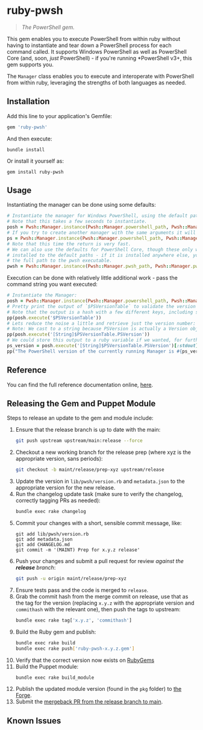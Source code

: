 # ruby-pwsh

> _The PowerShell gem._

This gem enables you to execute PowerShell from within ruby without having to instantiate and tear down a PowerShell process for each command called.
It supports Windows PowerShell as well as PowerShell Core (and, soon, _just_ PowerShell) - if you're running *PowerShell v3+, this gem supports you.

The `Manager` class enables you to execute and interoperate with PowerShell from within ruby, leveraging the strengths of both languages as needed.

## Installation

Add this line to your application's Gemfile:

```ruby
gem 'ruby-pwsh'
```

And then execute:

```shell
bundle install
```

Or install it yourself as:

```shell
gem install ruby-pwsh
```

## Usage

Instantiating the manager can be done using some defaults:

```ruby
# Instantiate the manager for Windows PowerShell, using the default path and arguments
# Note that this takes a few seconds to instantiate.
posh = Pwsh::Manager.instance(Pwsh::Manager.powershell_path, Pwsh::Manager.powershell_args)
# If you try to create another manager with the same arguments it will reuse the existing one.
ps = Pwsh::Manager.instance(Pwsh::Manager.powershell_path, Pwsh::Manager.powershell_args)
# Note that this time the return is very fast.
# We can also use the defaults for PowerShell Core, though these only work if PowerShell is
# installed to the default paths - if it is installed anywhere else, you'll need to specify
# the full path to the pwsh executable.
pwsh = Pwsh::Manager.instance(Pwsh::Manager.pwsh_path, Pwsh::Manager.pwsh_args)
```

Execution can be done with relatively little additional work - pass the command string you want executed:

```ruby
# Instantiate the Manager:
posh = Pwsh::Manager.instance(Pwsh::Manager.powershell_path, Pwsh::Manager.powershell_args)
# Pretty print the output of `$PSVersionTable` to validate the version of PowerShell running
# Note that the output is a hash with a few different keys, including stdout.
pp(posh.execute('$PSVersionTable'))
# Lets reduce the noise a little and retrieve just the version number:
# Note: We cast to a string because PSVersion is actually a Version object.
pp(posh.execute('[String]$PSVersionTable.PSVersion'))
# We could store this output to a ruby variable if we wanted, for further use:
ps_version = posh.execute('[String]$PSVersionTable.PSVersion')[:stdout].strip
pp("The PowerShell version of the currently running Manager is #{ps_version}")
```

## Reference

You can find the full reference documentation online, [here](https://rubydoc.info/gems/ruby-pwsh).

<!-- ## Development

After checking out the repo, run `bin/setup` to install dependencies. Then, run `rake spec` to run the tests. You can also run `bin/console` for an interactive prompt that will allow you to experiment.

To install this gem onto your local machine, run `bundle exec rake install`. To release a new version, update the version number in `version.rb`, and then run `bundle exec rake release`, which will create a git tag for the version, push git commits and tags, and push the `.gem` file to [rubygems.org](https://rubygems.org). -->

## Releasing the Gem and Puppet Module

Steps to release an update to the gem and module include:

1. Ensure that the release branch is up to date with the main:
   ```bash
   git push upstream upstream/main:release --force
   ```
1. Checkout a new working branch for the release prep (where xyz is the appropriate version, sans periods):
   ```bash
   git checkout -b maint/release/prep-xyz upstream/release
   ```
1. Update the version in `lib/pwsh/version.rb` and `metadata.json` to the appropriate version for the new release.
1. Run the changelog update task (make sure to verify the changelog, correctly tagging PRs as needed):
   ```bash
   bundle exec rake changelog
   ```
1. Commit your changes with a short, sensible commit message, like:
   ```text
   git add lib/pwsh/version.rb
   git add metadata.json
   git add CHANGELOG.md
   git commit -m '(MAINT) Prep for x.y.z release'
   ```
1. Push your changes and submit a pull request for review _against the **release** branch_:
   ```bash
   git push -u origin maint/release/prep-xyz
   ```
1. Ensure tests pass and the code is merged to `release`.
1. Grab the commit hash from the merge commit on release, use that as the tag for the version (replacing `x.y.z` with the appropriate version and  `commithash` with the relevant one), then push the tags to upstream:
   ```bash
   bundle exec rake tag['x.y.z', 'commithash']
   ```
1. Build the Ruby gem and publish:
   ```bash
   bundle exec rake build
   bundle exec rake push['ruby-pwsh-x.y.z.gem']
   ```
1. Verify that the correct version now exists on [RubyGems](https://rubygems.org/search?query=ruby-pwsh)
1. Build the Puppet module:
   ```bash
   bundle exec rake build_module
   ```
1. Publish the updated module version (found in the `pkg` folder) to [the Forge](https://forge.puppet.com/puppetlabs/pwshlib).
1. Submit the [mergeback PR from the release branch to main](https://github.com/puppetlabs/ruby-pwsh/compare/main...release).

## Known Issues
